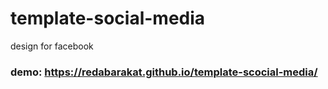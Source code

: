 # template-social-media
design for facebook 
### demo:  https://redabarakat.github.io/template-scocial-media/

